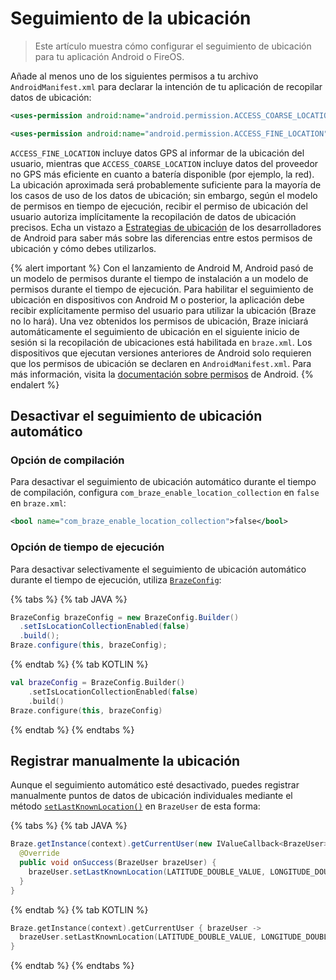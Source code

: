 # Seguimiento de la ubicación

> Este artículo muestra cómo configurar el seguimiento de ubicación para tu aplicación Android o FireOS.

Añade al menos uno de los siguientes permisos a tu archivo `AndroidManifest.xml` para declarar la intención de tu aplicación de recopilar datos de ubicación:

```xml
<uses-permission android:name="android.permission.ACCESS_COARSE_LOCATION" />
```
```xml
<uses-permission android:name="android.permission.ACCESS_FINE_LOCATION" />
```

`ACCESS_FINE_LOCATION` incluye datos GPS al informar de la ubicación del usuario, mientras que `ACCESS_COARSE_LOCATION` incluye datos del proveedor no GPS más eficiente en cuanto a batería disponible (por ejemplo, la red). La ubicación aproximada será probablemente suficiente para la mayoría de los casos de uso de los datos de ubicación; sin embargo, según el modelo de permisos en tiempo de ejecución, recibir el permiso de ubicación del usuario autoriza implícitamente la recopilación de datos de ubicación precisos. Echa un vistazo a [Estrategias de ubicación](https://stuff.mit.edu/afs/sipb/project/android/docs/guide/topics/location/strategies.html) de los desarrolladores de Android para saber más sobre las diferencias entre estos permisos de ubicación y cómo debes utilizarlos.

{% alert important %}
Con el lanzamiento de Android M, Android pasó de un modelo de permisos durante el tiempo de instalación a un modelo de permisos durante el tiempo de ejecución. Para habilitar el seguimiento de ubicación en dispositivos con Android M o posterior, la aplicación debe recibir explícitamente permiso del usuario para utilizar la ubicación (Braze no lo hará). Una vez obtenidos los permisos de ubicación, Braze iniciará automáticamente el seguimiento de ubicación en el siguiente inicio de sesión si la recopilación de ubicaciones está habilitada en `braze.xml`. Los dispositivos que ejecutan versiones anteriores de Android solo requieren que los permisos de ubicación se declaren en `AndroidManifest.xml`. Para más información, visita la [documentación sobre permisos](https://developer.android.com/training/permissions/index.html) de Android.
{% endalert %}

## Desactivar el seguimiento de ubicación automático

### Opción de compilación

Para desactivar el seguimiento de ubicación automático durante el tiempo de compilación, configura `com_braze_enable_location_collection` en `false` en `braze.xml`:

```xml
<bool name="com_braze_enable_location_collection">false</bool>
```

### Opción de tiempo de ejecución

Para desactivar selectivamente el seguimiento de ubicación automático durante el tiempo de ejecución, utiliza [`BrazeConfig`]({{site.baseurl}}/developer_guide/platform_integration_guides/android/advanced_use_cases/runtime_configuration/#runtime-configuration):

{% tabs %}
{% tab JAVA %}

```java
BrazeConfig brazeConfig = new BrazeConfig.Builder()
  .setIsLocationCollectionEnabled(false)
  .build();
Braze.configure(this, brazeConfig);
```
 
{% endtab %}
{% tab KOTLIN %}

```kotlin
val brazeConfig = BrazeConfig.Builder()
    .setIsLocationCollectionEnabled(false)
    .build()
Braze.configure(this, brazeConfig)
```

{% endtab %}
{% endtabs %}

## Registrar manualmente la ubicación

Aunque el seguimiento automático esté desactivado, puedes registrar manualmente puntos de datos de ubicación individuales mediante el método [`setLastKnownLocation()`](https://braze-inc.github.io/braze-android-sdk/kdoc/braze-android-sdk/com.braze/-braze-user/set-last-known-location.html) en `BrazeUser` de esta forma:

{% tabs %}
{% tab JAVA %}

```java
Braze.getInstance(context).getCurrentUser(new IValueCallback<BrazeUser>() {
  @Override
  public void onSuccess(BrazeUser brazeUser) {
    brazeUser.setLastKnownLocation(LATITUDE_DOUBLE_VALUE, LONGITUDE_DOUBLE_VALUE, ALTITUDE_DOUBLE_VALUE, ACCURACY_DOUBLE_VALUE);
  }
}
```

{% endtab %}
{% tab KOTLIN %}

```kotlin
Braze.getInstance(context).getCurrentUser { brazeUser ->
  brazeUser.setLastKnownLocation(LATITUDE_DOUBLE_VALUE, LONGITUDE_DOUBLE_VALUE, ALTITUDE_DOUBLE_VALUE, ACCURACY_DOUBLE_VALUE)
}
```

{% endtab %}
{% endtabs %}


